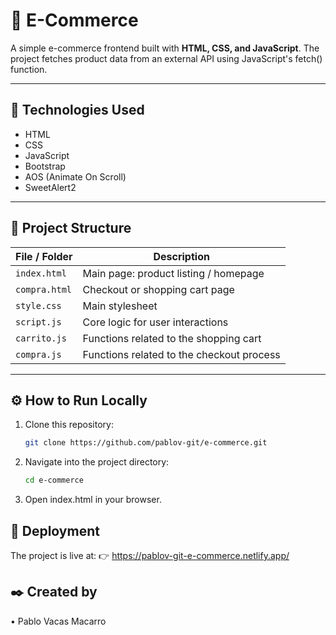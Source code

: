 # 🛒 E-Commerce

A simple e-commerce frontend built with **HTML, CSS, and JavaScript**.
The project fetches product data from an external API using JavaScript's fetch() function.

---

## 🧰 Technologies Used

- HTML  
- CSS  
- JavaScript  
- Bootstrap
- AOS (Animate On Scroll)
- SweetAlert2

---

## 📂 Project Structure

| File / Folder   | Description |
|-----------------|-------------|
| `index.html`    | Main page: product listing / homepage |
| `compra.html`   | Checkout or shopping cart page |
| `style.css`     | Main stylesheet |
| `script.js`     | Core logic for user interactions |
| `carrito.js`    | Functions related to the shopping cart |
| `compra.js`     | Functions related to the checkout process |

---

## ⚙️ How to Run Locally

1. Clone this repository:

   ```bash
   git clone https://github.com/pablov-git/e-commerce.git


2. Navigate into the project directory:

   ```bash
   cd e-commerce

3. Open index.html in your browser.


## 🚀 Deployment

The project is live at:
👉 https://pablov-git-e-commerce.netlify.app/


## ✒️ Created by

• Pablo Vacas Macarro
